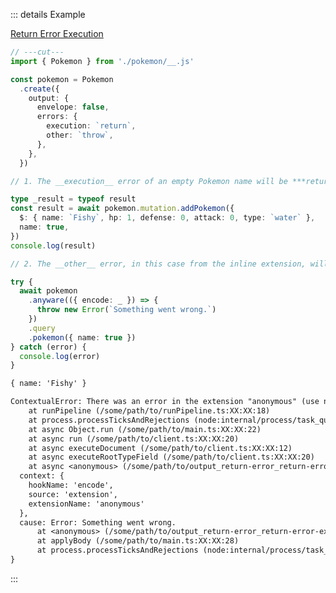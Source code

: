 ::: details Example

<div class="ExampleSnippet">
<a href="../../examples/output/return-error-execution">Return Error Execution</a>

<!-- dprint-ignore-start -->
```ts twoslash
// ---cut---
import { Pokemon } from './pokemon/__.js'

const pokemon = Pokemon
  .create({
    output: {
      envelope: false,
      errors: {
        execution: `return`,
        other: `throw`,
      },
    },
  })

// 1. The __execution__ error of an empty Pokemon name will be ***returned***.

type _result = typeof result
const result = await pokemon.mutation.addPokemon({
  $: { name: `Fishy`, hp: 1, defense: 0, attack: 0, type: `water` },
  name: true,
})
console.log(result)

// 2. The __other__ error, in this case from the inline extension, will be ***thrown***.

try {
  await pokemon
    .anyware(({ encode: _ }) => {
      throw new Error(`Something went wrong.`)
    })
    .query
    .pokemon({ name: true })
} catch (error) {
  console.log(error)
}
```
<!-- dprint-ignore-end -->

<!-- dprint-ignore-start -->
```txt
{ name: 'Fishy' }
```
<!-- dprint-ignore-end -->
<!-- dprint-ignore-start -->
```txt
ContextualError: There was an error in the extension "anonymous" (use named functions to improve this error message) while running hook "encode".
    at runPipeline (/some/path/to/runPipeline.ts:XX:XX:18)
    at process.processTicksAndRejections (node:internal/process/task_queues:XX:XX)
    at async Object.run (/some/path/to/main.ts:XX:XX:22)
    at async run (/some/path/to/client.ts:XX:XX:20)
    at async executeDocument (/some/path/to/client.ts:XX:XX:12)
    at async executeRootTypeField (/some/path/to/client.ts:XX:XX:20)
    at async <anonymous> (/some/path/to/output_return-error_return-error-execution__return-error-execution.ts:XX:XX:3) {
  context: {
    hookName: 'encode',
    source: 'extension',
    extensionName: 'anonymous'
  },
  cause: Error: Something went wrong.
      at <anonymous> (/some/path/to/output_return-error_return-error-execution__return-error-execution.ts:XX:XX:13)
      at applyBody (/some/path/to/main.ts:XX:XX:28)
      at process.processTicksAndRejections (node:internal/process/task_queues:XX:XX)
}
```
<!-- dprint-ignore-end -->

</div>
:::
